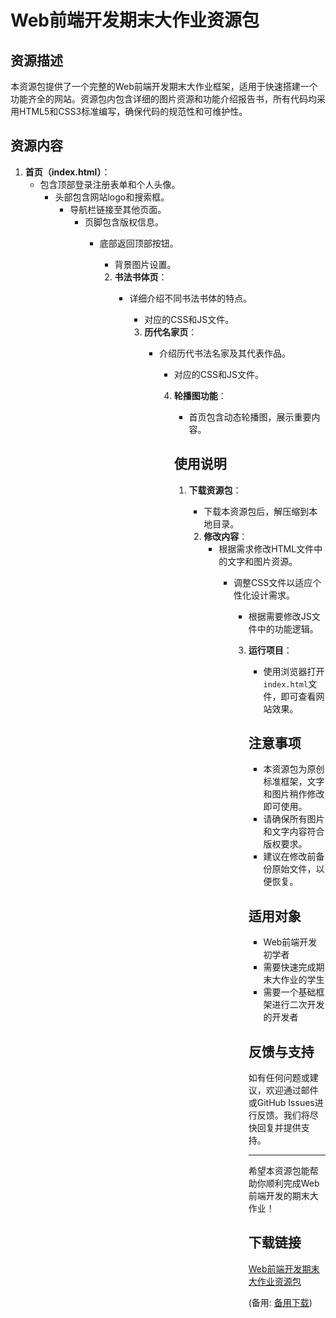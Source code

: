 # Web前端开发期末大作业资源包

## 资源描述

本资源包提供了一个完整的Web前端开发期末大作业框架，适用于快速搭建一个功能齐全的网站。资源包内包含详细的图片资源和功能介绍报告书，所有代码均采用HTML5和CSS3标准编写，确保代码的规范性和可维护性。

## 资源内容

1. **首页（index.html）**：
   - 包含顶部登录注册表单和个人头像。
      - 头部包含网站logo和搜索框。
         - 导航栏链接至其他页面。
            - 页脚包含版权信息。
               - 底部返回顶部按钮。
                  - 背景图片设置。

                  2. **书法书体页**：
                     - 详细介绍不同书法书体的特点。
                        - 对应的CSS和JS文件。

                        3. **历代名家页**：
                           - 介绍历代书法名家及其代表作品。
                              - 对应的CSS和JS文件。

                              4. **轮播图功能**：
                                 - 首页包含动态轮播图，展示重要内容。

                                 ## 使用说明

                                 1. **下载资源包**：
                                    - 下载本资源包后，解压缩到本地目录。

                                    2. **修改内容**：
                                       - 根据需求修改HTML文件中的文字和图片资源。
                                          - 调整CSS文件以适应个性化设计需求。
                                             - 根据需要修改JS文件中的功能逻辑。

                                             3. **运行项目**：
                                                - 使用浏览器打开`index.html`文件，即可查看网站效果。

                                                ## 注意事项

                                                - 本资源包为原创标准框架，文字和图片稍作修改即可使用。
                                                - 请确保所有图片和文字内容符合版权要求。
                                                - 建议在修改前备份原始文件，以便恢复。

                                                ## 适用对象

                                                - Web前端开发初学者
                                                - 需要快速完成期末大作业的学生
                                                - 需要一个基础框架进行二次开发的开发者

                                                ## 反馈与支持

                                                如有任何问题或建议，欢迎通过邮件或GitHub Issues进行反馈。我们将尽快回复并提供支持。

                                                ---

                                                希望本资源包能帮助你顺利完成Web前端开发的期末大作业！

                                                ## 下载链接
                                                [Web前端开发期末大作业资源包](https://pan.quark.cn/s/ee92760142f3) 

                                                (备用: [备用下载](https://pan.baidu.com/s/1PALGmmKrFCBdWPPPvxOnxA?pwd=1234))
